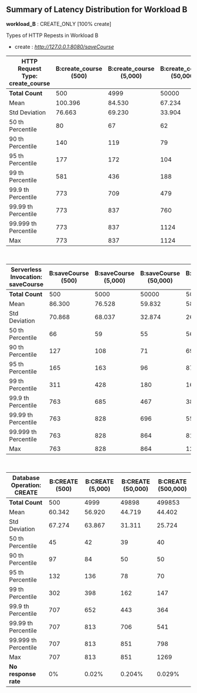 
## Summary of Latency Distribution for Workload B

<strong>workload\_B</strong> : CREATE\_ONLY \[100% create\]

Types of HTTP Repests in Workload B
- create : *http://127.0.0.1:8080/saveCourse*

|HTTP Request Type: create_course 	|B:create_course (500)	|B:create_course (5,000)	|B:create_course (50,000)	|B:create_course (500,000)	|
|---								|---					|---						|---						|---						|
|<strong>Total Count</strong>    	|500					|4999						|50000						|500,000					|
|Mean   	  						|100.396				|84.530						|67.234						|66.343						|
|Std Deviation   					|76.663					|69.230						|33.904						|26.852						|		
|50 th Percentile   				|80						|67							|62							|64							|		
|90 th Percentile    				|140					|119						|79							|78							|		
|95 th Percentile    				|177					|172						|104						|94							|
|99 th Percentile    				|581					|436						|188						|171						|	
|99.9 th Percentile   	 			|773					|709						|479						|388						|
|99.99 th Percentile  				|773					|837						|760						|563						|
|99.999 th Percentile  				|773					|837						|1124						|833						|
|Max    							|773					|837						|1124						|1292						|
<br>

|Serverless Invocation: saveCourse 	|B:saveCourse (500)	|B:saveCourse (5,000)	|B:saveCourse (50,000)	|B:saveCourse (500,000)	|
|---								|---				|---					|---					|---					|
|<strong>Total Count</strong>    	|500				|5000					|50000					|500000					|
|Mean   	  						|86.300 			|76.528					|59.832					|58.944					|
|Std Deviation   					|70.868				|68.037					|32.874					|26.506					|	
|50 th Percentile   				|66					|59						|55						|56						|	
|90 th Percentile    				|127				|108					|71						|69						|		
|95 th Percentile    				|165				|163					|96						|87						|	
|99 th Percentile    				|311				|428					|180					|164					|	
|99.9 th Percentile   	 			|763				|685					|467					|381					|
|99.99 th Percentile  				|763				|828					|696					|557					|
|99.999 th Percentile  				|763				|828					|864					|810					|
|Max    							|763				|828					|864					|1285					|
<br>

|Database Operation: CREATE 	|B:CREATE (500)	|B:CREATE (5,000)	|B:CREATE (50,000)	|B:CREATE (500,000)	|
|---							|---			|---				|---				|---				|
|<strong>Total Count</strong>   |500			|4999				|49898				|499853				|
|Mean   	  					|60.342			|56.920				|44.719				|44.402				|
|Std Deviation   				|67.274			|63.867				|31.311				|25.724				|	
|50 th Percentile   			|45				|42					|39					|40					|	
|90 th Percentile    			|97				|84					|50					|50					|	
|95 th Percentile    			|132			|136				|78					|70					|	
|99 th Percentile    			|302			|398				|162				|147				|	
|99.9 th Percentile   		 	|707			|652				|443				|364				|
|99.99 th Percentile  			|707			|813				|706				|541				|
|99.999 th Percentile  			|707			|813				|851				|798				|
|Max    						|707			|813				|851				|1269				|
|<strong>No response rate 		|0%				|0.02%				|0.204% 			|0.029%				|